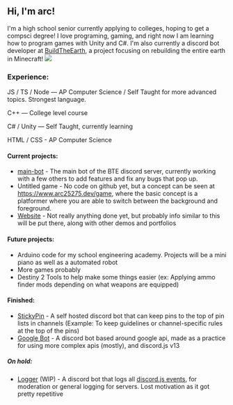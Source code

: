 ## Hi, I'm arc!

I'm a high school senior currently applying to colleges, hoping to get a compsci degree! I love programing, gaming, and right now I am learning how to program games with Unity and C#. I'm also currently a discord bot developer at [BuildTheEarth](https://buildtheearth.net), a project focusing on rebuilding the entire earth in Minecraft! 
[![](https://img.shields.io/badge/Github-BuildTheEarth-000000?logo=github)](https://github.com/BuildTheEarth)

### Experience:
JS / TS / Node — AP Computer Science / Self Taught for more advanced topics. Strongest language.

C++ — College level course

C# / Unity — Self Taught, currently learning

HTML / CSS - AP Computer Science


#### Current projects:

* [main-bot](https://github.com/BuildTheEarth/main-bot) - The main bot of the BTE discord server, currently working with a few others to add features and fix any bugs that pop up.
* Untitled game - No code on github yet, but a concept can be seen at https://www.arc25275.dev/game, where the basic concept is a platformer where you are able to switch between the background and foreground.
* [Website](https://arc25275.dev) - Not really anything done yet, but probably info similar to this will be put there, along with other demos and portfolios

#### Future projects:
* Arduino code for my school engineering academy. Projects will be a mini piano as well as a automated robot
* More games probably
* Destiny 2 Tools to help make some things easier (ex: Applying ammo finder mods depending on what weapons are equipped)
#### Finished: 
* [StickyPin](https://github.com/arc25275/stickypin) - A self hosted discord bot that can keep pins to the top of pin lists in channels (Example: To keep guidelines or channel-specific rules at the top of the pins)
* [Google Bot](https://github.com/arc25275/google-bot) - A discord bot based around google api, made as a practice for using more complex apis (mostly), and discord.js v13

##### On hold:
* [Logger](https://github.com/arc25275/logger) (WIP) - A discord bot that logs all [discord.js events](https://discord.js.org/#/docs/main/stable/class/Client), for moderation or general logging for servers. Lost motivation as it got pretty repetitive


